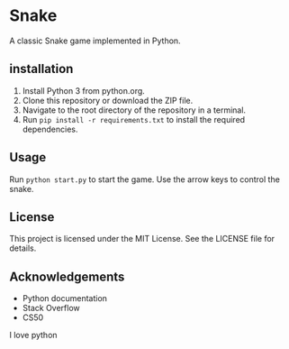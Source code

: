 # Snake
A classic Snake game implemented in Python.

## installation
1. Install Python 3 from python.org.
2. Clone this repository or download the ZIP file.
3. Navigate to the root directory of the repository in a terminal.
4. Run `pip install -r requirements.txt` to install the required dependencies.

## Usage
Run `python start.py` to start the game. Use the arrow keys to control the snake.

## License
This project is licensed under the MIT License. See the LICENSE file for details.

## Acknowledgements
- Python documentation
- Stack Overflow
- CS50

I love python
